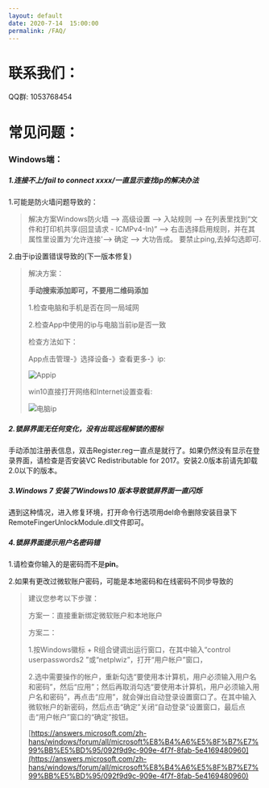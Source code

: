 ```yaml
---
layout: default
date: 2020-7-14  15:00:00
permalink: /FAQ/
---
```




# 联系我们：


QQ群:      1053768454

# 常见问题：

### Windows端：

##### 1.连接不上/fail to connect xxxx/一直显示查找ip的解决办法

1.可能是防火墙问题导致的：

>  解决方案Windows防火墙 --> 高级设置 --> 入站规则 --> 在列表里找到“文件和打印机共享(回显请求 - ICMPv4-In)” --> 右击选择启用规则，并在其属性里设置为‘允许连接'--> 确定 --> 大功告成。
> 要禁止ping,去掉勾选即可.

2.由于ip设置错误导致的(下一版本修复)

>解决方案：
>
>**手动搜索添加即可，不要用二维码添加**
>
>1.检查电脑和手机是否在同一局域网
>
>2.检查App中使用的ip与电脑当前ip是否一致
>
>检查方法如下：
>
>App点击管理-》选择设备-》查看更多-》ip:
>
>![Appip](assets/img/FAQ/image-20200816170902707.png)
>
>win10直接打开网络和Internet设置查看:
>
>![电脑ip](assets/img/FAQ/image-20200816171118185.png)



##### 2.锁屏界面无任何变化，没有出现远程解锁的图标

手动添加注册表信息，双击Register.reg一直点是就行了。如果仍然没有显示在登录界面，请检查是否安装VC Redistributable for 2017。安装2.0版本前请先卸载2.0以下的版本。

##### 3.Windows 7 安装了Windows10 版本导致锁屏界面一直闪烁

遇到这种情况，进入修复环境，打开命令行选项用del命令删除安装目录下RemoteFingerUnlockModule.dll文件即可。

##### 4.锁屏界面提示用户名密码错

1.请检查你输入的是密码而不是**pin**。

2.如果有更改过微软账户密码，可能是本地密码和在线密码不同步导致的

> 建议您参考以下步骤：
>
> 方案一：直接重新绑定微软账户和本地账户
>
> 方案二：
>
> 1.按Windows徽标 + R组合键调出运行窗口，在其中输入“control userpasswords2 ”或“netplwiz”，打开“用户帐户”窗口，
>
> 2.选中需要操作的帐户，重新勾选“要使用本计算机，用户必须输入用户名和密码”，然后“应用”；然后再取消勾选“要使用本计算机，用户必须输入用户名和密码”，再点击“应用”，就会弹出自动登录设置窗口了。在其中输入微软帐户的新密码，然后点击“确定”关闭“自动登录”设置窗口，最后点击“用户帐户”窗口的“确定”按钮。
>
> [https://answers.microsoft.com/zh-hans/windows/forum/all/microsoft%E8%B4%A6%E5%8F%B7%E7%99%BB%E5%BD%95/092f9d9c-909e-4f7f-8fab-5e4169480960](https://answers.microsoft.com/zh-hans/windows/forum/all/microsoft%E8%B4%A6%E5%8F%B7%E7%99%BB%E5%BD%95/092f9d9c-909e-4f7f-8fab-5e4169480960)

